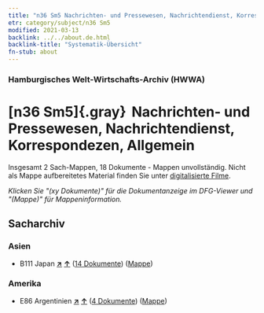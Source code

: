 ```yaml
---
title: "n36 Sm5 Nachrichten- und Pressewesen, Nachrichtendienst, Korrespondezen, Allgemein"
etr: category/subject/n36 Sm5
modified: 2021-03-13
backlink: ../../about.de.html
backlink-title: "Systematik-Übersicht"
fn-stub: about
---
```


### Hamburgisches Welt-Wirtschafts-Archiv (HWWA)
# [n36 Sm5]{.gray}&#8201; Nachrichten- und Pressewesen, Nachrichtendienst, Korrespondezen, Allgemein&#160; 




Insgesamt 2 Sach-Mappen, 18 Dokumente - Mappen unvollständig.
Nicht als Mappe aufbereitetes Material finden Sie unter [digitalisierte Filme](/film/h1_sh).

_Klicken Sie "(xy Dokumente)" für die Dokumentanzeige im DFG-Viewer und "(Mappe)" für Mappeninformation._

## Sacharchiv




### Asien

- B111 Japan [**&nearr;**](../../../geo/i/141272/about.de.html "Japan (alle Mappen)") [**&uarr;**](../../../geo/about.de.html#B111 "Ländersystematik") (<a href="https://pm20.zbw.eu/dfgview/sh/141272,145712" title="über: Japan : Nachrichten- und Pressewesen, Nachrichtendienst, Korrespondezen, Allgemein" target="_blank">14 Dokumente</a>) ([Mappe](../../../../folder/sh/1412xx/141272/1457xx/145712/about.de.html))

### Amerika

- E86 Argentinien [**&nearr;**](../../../geo/i/141692/about.de.html "Argentinien (alle Mappen)") [**&uarr;**](../../../geo/about.de.html#E86 "Ländersystematik") (<a href="https://pm20.zbw.eu/dfgview/sh/141692,145712" title="über: Argentinien : Nachrichten- und Pressewesen, Nachrichtendienst, Korrespondezen, Allgemein" target="_blank">4 Dokumente</a>) ([Mappe](../../../../folder/sh/1416xx/141692/1457xx/145712/about.de.html))


